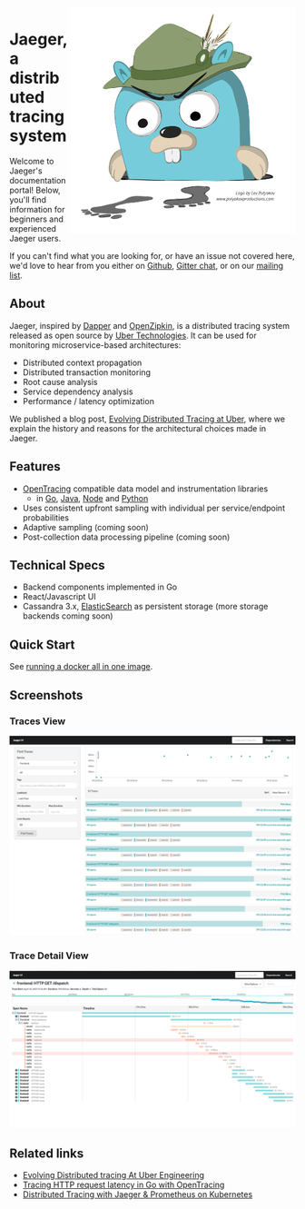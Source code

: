 <img align="right" src="images/jaeger-vector.svg" width=400>

# Jaeger, a distributed tracing system

Welcome to Jaeger's documentation portal! Below, you'll find information for beginners and experienced Jaeger users. 

If you can't find what you are looking for, or have an issue not covered here, we'd love to hear from you either on [Github](https://github.com/uber/jaeger/issues), [Gitter chat](https://gitter.im/jaegertracing/Lobby), or on our [mailing list](https://groups.google.com/forum/#!forum/jaeger-tracing).

## About
Jaeger, inspired by [Dapper][dapper] and [OpenZipkin](http://zipkin.io),
is a distributed tracing system released as open source by [Uber Technologies][ubeross].
It can be used for monitoring microservice-based architectures:

* Distributed context propagation
* Distributed transaction monitoring
* Root cause analysis
* Service dependency analysis
* Performance / latency optimization

We published a blog post, [Evolving Distributed Tracing at Uber](https://eng.uber.com/distributed-tracing/), where we explain the history and reasons
for the architectural choices made in Jaeger.

## Features

  * [OpenTracing](http://opentracing.io/) compatible data model and instrumentation libraries 
    * in [Go](https://github.com/uber/jaeger-client-go), [Java](https://github.com/uber/jaeger-client-java), [Node](https://github.com/uber/jaeger-client-node) and [Python](https://github.com/uber/jaeger-client-python)
  * Uses consistent upfront sampling with individual per service/endpoint probabilities
  * Adaptive sampling (coming soon)
  * Post-collection data processing pipeline (coming soon)

## Technical Specs

  * Backend components implemented in Go
  * React/Javascript UI
  * Cassandra 3.x, [ElasticSearch](https://github.com/uber/jaeger/tree/master/plugin/storage/es) as persistent storage (more storage backends coming soon)

## Quick Start
See [running a docker all in one image](getting_started.md#all-in-one-docker-image).

## Screenshots

### Traces View
[![Traces View](images/traces-ss.png)](images/traces-ss.png)

### Trace Detail View
[![Detail View](images/trace-detail-ss.png)](images/trace-detail-ss.png)

## Related links
- [Evolving Distributed tracing At Uber Engineering](https://eng.uber.com/distributed-tracing/)
- [Tracing HTTP request latency in Go with OpenTracing](https://medium.com/opentracing/tracing-http-request-latency-in-go-with-opentracing-7cc1282a100a)
- [Distributed Tracing with Jaeger & Prometheus on Kubernetes](https://blog.openshift.com/openshift-commons-briefing-82-distributed-tracing-with-jaeger-prometheus-on-kubernetes/)

[dapper]: https://research.google.com/pubs/pub36356.html
[ubeross]: http://uber.github.io
